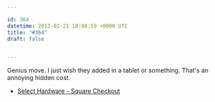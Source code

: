 ```yaml
---

id: 364
datetime: 2013-02-21 18:08:59 +0000 UTC
title: "#364"
draft: false


---
```


Genius move. I just wish they added in a tablet or something. That's an annoying hidden cost. 

 
 * [Select Hardware - Square Checkout](https://squareup.com/register/hardware/shop)


